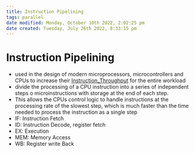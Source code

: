 ```yaml
---
title: Instruction Pipelining
tags: parallel 
date modified: Monday, October 10th 2022, 2:02:25 pm
date created: Tuesday, July 26th 2022, 8:33:15 pm
---
```


# Instruction Pipelining
- used in the design of modern microprocessors, microcontrollers and CPUs to increase their [Instruction_Throughput](Instruction_Throughput.md) for the entire workload
- divide the processing of a CPU instruction into a series of independent steps o microinstructions with storage at the end of each step.
- This allows the CPUs control logic to handle instructions at the processing rate of the slowest step, which is much faster than the time needed to process the instruction as a single step
- IF: Instruction Fetch
- ID: Instruction Decode, register fetch
- EX: Execution
- MEM: Memory Access
- WB: Register write Back

